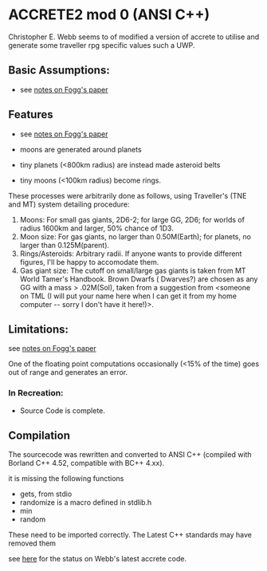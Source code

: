 # ACCRETE2 mod 0 (ANSI C++)

Christopher E. Webb seems to of modified a version of accrete to utilise and generate some traveller rpg specific values
such a UWP.

## Basic Assumptions:

- see [notes on Fogg's paper](/docs/notes/build%20descriptions/1960s%20-%201980s/1985%20-%20Extra-Solar%20Planetary%20Systems.md)

## Features

- see [notes on Fogg's paper](/docs/notes/build%20descriptions/1960s%20-%201980s/1985%20-%20Extra-Solar%20Planetary%20Systems.md)

- moons are generated around planets

- tiny planets (<800km radius) are instead made asteroid belts

- tiny moons (<100km radius) become rings.  

These processes were arbitrarily done as follows, using Traveller's (TNE and MT) system detailing procedure:

1. Moons: For small gas giants, 2D6-2; for large GG, 2D6; for worlds of radius 1600km and larger, 50% chance of 1D3.
2. Moon size: For gas giants, no larger than 0.50M(Earth); for planets, no larger than 0.125M(parent).
3. Rings/Asteroids: Arbitrary radii. If anyone wants to provide different figures, I'll be happy to accomodate them.
4. Gas giant size:  The cutoff on small/large gas giants is taken from MT World Tamer's Handbook. Brown Dwarfs (
   Dwarves?) are chosen as any GG with a mass > .02M(Sol), taken from a suggestion from <someone on TML (I will put your
   name here when I can get it from my home computer -- sorry I don't have it here!)>.

## Limitations:

see [notes on Fogg's paper](/docs/notes/build%20descriptions/1960s%20-%201980s/1985%20-%20Extra-Solar%20Planetary%20Systems.md)

One of the floating point computations occasionally (<15% of the time) goes out of range and generates an error.

### In Recreation:
- Source Code is complete.

## Compilation
The sourcecode was rewritten and converted to ANSI C++  (compiled with Borland C++ 4.52, compatible with BC++ 4.xx).

it is missing the following functions

- gets, from stdio
- randomize is a macro defined in stdlib.h
- min
- random

These need to be imported correctly. The Latest C++ standards may have removed them

see [here](/docs/notes/branches%20&%20forks%20&%20stubs/pre-github/webb.md) for the status on Webb's latest accrete 
code.